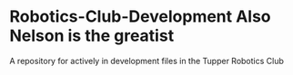 # Robotics-Club-Development Also Nelson is the greatist
A repository for actively in development files in the Tupper Robotics Club
